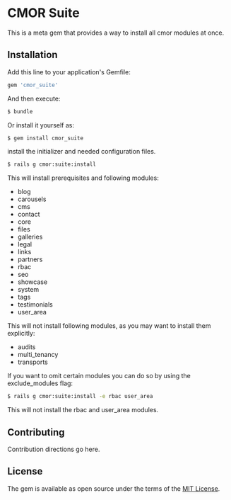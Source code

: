 # CMOR Suite

This is a meta gem that provides a way to install all cmor modules at once.

## Installation
Add this line to your application's Gemfile:

```ruby
gem 'cmor_suite'
```

And then execute:
```bash
$ bundle
```

Or install it yourself as:
```bash
$ gem install cmor_suite
```

install the initializer and needed configuration files.
```bash
$ rails g cmor:suite:install
```

This will install prerequisites and following modules:

  * blog
  * carousels
  * cms
  * contact
  * core
  * files
  * galleries
  * legal
  * links
  * partners
  * rbac
  * seo
  * showcase
  * system
  * tags
  * testimonials
  * user_area

This will not install following modules, as you may want to install them explicitly:

  * audits
  * multi_tenancy
  * transports

If you want to omit certain modules you can do so by using the exclude_modules flag:

```bash
$ rails g cmor:suite:install -e rbac user_area
```

This will not install the rbac and user_area modules.

## Contributing
Contribution directions go here.

## License
The gem is available as open source under the terms of the [MIT License](http://opensource.org/licenses/MIT).
